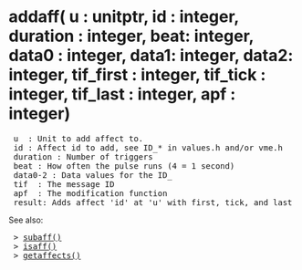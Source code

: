 <div class="mw-parser-output"><h1><span id="addaff(_u_:_unitptr,_id_:_integer,_duration_:_integer,_beat:_integer,_data0_:_integer,_data1:_integer,_data2:_integer,_tif_first_:_integer,_tif_tick_:_integer,_tif_last_:_integer,_apf_:_integer)"></span><span class="mw-headline" id="addaff.28_u_:_unitptr.2C_id_:_integer.2C_duration_:_integer.2C_beat:_integer.2C_data0_:_integer.2C_data1:_integer.2C_data2:_integer.2C_tif_first_:_integer.2C_tif_tick_:_integer.2C_tif_last_:_integer.2C_apf_:_integer.29">addaff( u&#160;: unitptr, id&#160;: integer, duration&#160;: integer, beat: integer, data0&#160;: integer, data1: integer, data2: integer, tif_first&#160;: integer, tif_tick&#160;: integer, tif_last&#160;: integer, apf&#160;: integer)</span></h1>
<pre> u  : Unit to add affect to.
 id&#160;: Affect id to add, see ID_* in values.h and/or vme.h
 duration&#160;: Number of triggers
 beat&#160;: How often the pulse runs (4 = 1 second)
 data0-2&#160;: Data values for the ID_
 tif  : The message ID 
 apf  : The modification function
 result: Adds affect 'id' at 'u' with first, tick, and last TIF_XXX's, etc.
</pre>
<p>See also:
</p>
<pre> &gt; <a href="./Manual:DIL-Manual-subaff()" title="Manual:DIL Manual/subaff()">subaff()</a>
 &gt; <a href="./Manual:DIL-Manual-isaff()" title="Manual:DIL Manual/isaff()">isaff()</a>
 &gt; <a href="./Manual:DIL-Manual-getaffects()" title="Manual:DIL Manual/getaffects()">getaffects()</a>
</pre></div>